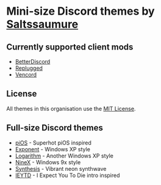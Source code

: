 # Mini-size Discord themes by [Saltssaumure](https://github.com/Saltssaumure)

## Currently supported client mods
- [BetterDiscord](https://betterdiscord.app/)
- [Replugged](https://replugged.dev/)
- [Vencord](https://github.com/Vendicated/Vencord)

## License
All themes in this organisation use the [MIT License](https://github.com/MiniDiscordThemes/.github/blob/main/profile/LICENSE).

## Full-size Discord themes
- [piOS](https://github.com/Saltssaumure/pios-discord-theme) - Superhot piOS inspired
- [Exponent](https://github.com/Saltssaumure/xp-discord-theme) - Windows XP style
- [Logarithm](https://github.com/Saltssaumure/xp2-discord-theme) - Another Windows XP style
- [NineX](https://github.com/Saltssaumure/w9x-discord-theme) - Windows 9x style
- [Synthesis](https://github.com/Saltssaumure/synthesis-discord-theme) - Vibrant neon synthwave
- [IEYTD](https://github.com/Saltssaumure/ieytd-discord-theme) - I Expect You To Die intro inspired